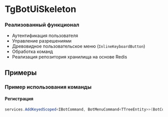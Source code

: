 # TgBotUiSkeleton

### Реализованный функционал
- Аутентификация пользователя
- Управление разрешениями
- Древовидное пользовательское меню (`InlineKeyboardButton`)
- Обработка команд
- Реализация репозитория хранилища на основе Redis

## Примеры

### Пример использования команды
#### Регистрация
```csharp
services.AddKeyedScoped<IBotCommand, BotMenuCommand<TTreeEntity>>(BotCommandKey.Menu);
```
